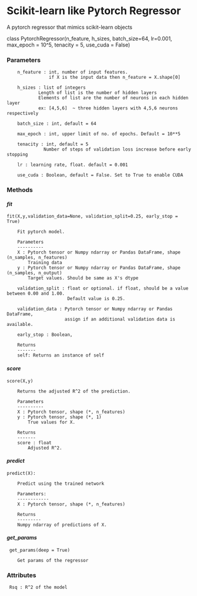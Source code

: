 # Scikit-learn like Pytorch Regressor


A pytorch regressor that mimics scikit-learn objects 


class PytorchRegressor(n_feature, h_sizes, batch_size=64, lr=0.001,
                        max_epoch = 10^5, tenacity = 5, use_cuda = False)

### Parameters

        n_feature : int, number of input features.
                    if X is the input data then n_feature = X.shape[0]

        h_sizes : list of integers
                Length of list is the number of hidden layers
                Elements of list are the number of neurons in each hidden layer
                ex: [4,5,6]  ~ three hidden layers with 4,5,6 neurons respectively 

        batch_size : int, default = 64

        max_epoch : int, upper limit of no. of epochs. Default = 10**5

        tenacity : int, default = 5 
                  Number of steps of validation loss increase before early stopping 

        lr : learning rate, float. default = 0.001

        use_cuda : Boolean, default = False. Set to True to enable CUDA


### Methods

#### _fit_

    fit(X,y,validation_data=None, validation_split=0.25, early_stop = True)
    	  
        Fit pytorch model.
        
        Parameters
        ----------
        X : Pytorch tensor or Numpy ndarray or Pandas DataFrame, shape (n_samples, n_features)
            Training data
        y : Pytorch tensor or Numpy ndarray or Pandas DataFrame, shape (n_samples, n_output)
            Target values. Should be same as X's dtype 

        validation_split : float or optional. if float, should be a value between 0.00 and 1.00.
                           Default value is 0.25. 

        validation_data : Pytorch tensor or Numpy ndarray or Pandas DataFrame, 
                          assign if an additional validation data is available.

        early_stop : Boolean, 

        Returns
        -------
        self: Returns an instance of self


#### _score_

    score(X,y)
        
        Returns the adjusted R^2 of the prediction.
        
        Parameters
        ----------
        X : Pytorch tensor, shape (*, n_features)
        y : Pytorch tensor, shape (*, 1)
            True values for X.

        Returns
        -------
        score : float
            Adjusted R^2.
    

#### _predict_ 


    predict(X):
        
        Predict using the trained network
        
        Parameters: 
        ------------
        X : Pytorch tensor, shape (*, n_features)
            
        Returns
        ---------
        Numpy ndarray of predictions of X.


#### _get_params_
      
     get_params(deep = True)
     
        Get params of the regressor
        



### Attributes
     Rsq : R^2 of the model
     




